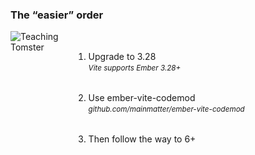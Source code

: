<!-- .slide: data-header=" > What does it mean for you? > Vite" -->

<style>
  ol {
    height: 176px;
    margin-top: 0px;
  }

  .tomster-wrapper {
    width: 100%;
    display: grid;
    grid-template-columns: 1fr 4fr;
  }

  .note {
    font-size: smaller;
  }

  .update-action {
    padding-top: 2rem;
  }
</style>

### The “easier” order

<div class="tomster-wrapper">
  <img class="no-shadow" alt="Teaching Tomster" src="/teaching-tomster.png">
  <ol>
    <li class="fragment update-action">
      Upgrade to 3.28<br>
      <em class="note">Vite supports Ember 3.28+</em>
    </li>
    <li class="fragment update-action">
      Use ember-vite-codemod<br>
      <em class="note">github.com/mainmatter/ember-vite-codemod</em>
    </li>
    <li class="fragment update-action">
      Then follow the way to 6+
    </li>
  </ol>
</div>

